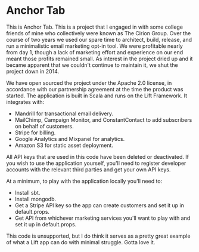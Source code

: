# Anchor Tab

This is Anchor Tab. This is a project that I engaged in with some college friends of mine
who collectively were known as The Cirion Group. Over the course of two years we used our
spare time to architect, build, release, and run a minimalistic email marketing opt-in tool.
We were profitable nearly from day 1, though a lack of marketing effort and experience
on our end meant those profits remained small. As interest in the project dried up and it
became apparent that we couldn't continue to maintain it, we shut the project down in 2014.

We have open sourced the project under the Apache 2.0 license, in accordance with our partnership
agreement at the time the product was started. The application is built in Scala and runs
on the Lift Framework. It integrates with:

* Mandrill for transactional email delivery.
* MailChimp, Campaign Monitor, and ConstantContact to add subscribers on behalf of customers.
* Stripe for billing.
* Google Analytics and Mixpanel for analytics.
* Amazon S3 for static asset deployment.

All API keys that are used in this code have been deleted or deactivated. If you wish to use
the application yourself, you'll need to register developer accounts with the relevant third
parties and get your own API keys.

At a minimum, to play with the application locally you'll need to:

* Install sbt.
* Install mongodb.
* Get a Stripe API key so the app can create customers and set it up in
  default.props.
* Get API from whichever marketing services you'll want to play with and set
  it up in default.props.

This code is unsupported, but I do think it serves as a pretty great example of what a Lift app can
do with minimal struggle. Gotta love it.
